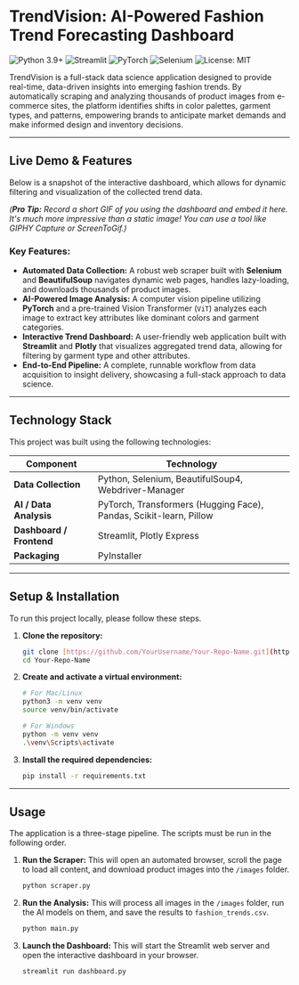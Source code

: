 # TrendVision: AI-Powered Fashion Trend Forecasting Dashboard

![Python 3.9+](https://img.shields.io/badge/Python-3.9+-blue?style=for-the-badge&logo=python)
![Streamlit](https://img.shields.io/badge/Streamlit-FF4B4B?style=for-the-badge&logo=streamlit)
![PyTorch](https://img.shields.io/badge/PyTorch-EE4C2C?style=for-the-badge&logo=pytorch)
![Selenium](https://img.shields.io/badge/Selenium-43B02A?style=for-the-badge&logo=selenium)
![License: MIT](https://img.shields.io/badge/License-MIT-yellow?style=for-the-badge)

TrendVision is a full-stack data science application designed to provide real-time, data-driven insights into emerging fashion trends. By automatically scraping and analyzing thousands of product images from e-commerce sites, the platform identifies shifts in color palettes, garment types, and patterns, empowering brands to anticipate market demands and make informed design and inventory decisions.

---

## Live Demo & Features

Below is a snapshot of the interactive dashboard, which allows for dynamic filtering and visualization of the collected trend data.

*_(**Pro Tip:** Record a short GIF of you using the dashboard and embed it here. It's much more impressive than a static image! You can use a tool like GIPHY Capture or ScreenToGif.)_*


### Key Features:
* **Automated Data Collection:** A robust web scraper built with **Selenium** and **BeautifulSoup** navigates dynamic web pages, handles lazy-loading, and downloads thousands of product images.
* **AI-Powered Image Analysis:** A computer vision pipeline utilizing **PyTorch** and a pre-trained Vision Transformer (`ViT`) analyzes each image to extract key attributes like dominant colors and garment categories.
* **Interactive Trend Dashboard:** A user-friendly web application built with **Streamlit** and **Plotly** that visualizes aggregated trend data, allowing for filtering by garment type and other attributes.
* **End-to-End Pipeline:** A complete, runnable workflow from data acquisition to insight delivery, showcasing a full-stack approach to data science.

---

## Technology Stack

This project was built using the following technologies:

| Component             | Technology                                                                                                  |
| --------------------- | ----------------------------------------------------------------------------------------------------------- |
| **Data Collection** | Python, Selenium, BeautifulSoup4, Webdriver-Manager                                                         |
| **AI / Data Analysis**| PyTorch, Transformers (Hugging Face), Pandas, Scikit-learn, Pillow                                          |
| **Dashboard / Frontend** | Streamlit, Plotly Express                                                                                   |
| **Packaging** | PyInstaller                                                                                                 |

---

## Setup & Installation

To run this project locally, please follow these steps.

1.  **Clone the repository:**
    ```bash
    git clone [https://github.com/YourUsername/Your-Repo-Name.git](https://github.com/YourUsername/Your-Repo-Name.git)
    cd Your-Repo-Name
    ```

2.  **Create and activate a virtual environment:**
    ```bash
    # For Mac/Linux
    python3 -m venv venv
    source venv/bin/activate

    # For Windows
    python -m venv venv
    .\venv\Scripts\activate
    ```

3.  **Install the required dependencies:**
    ```bash
    pip install -r requirements.txt
    ```

---

## Usage

The application is a three-stage pipeline. The scripts must be run in the following order.

1.  **Run the Scraper:** This will open an automated browser, scroll the page to load all content, and download product images into the `/images` folder.
    ```bash
    python scraper.py
    ```

2.  **Run the Analysis:** This will process all images in the `/images` folder, run the AI models on them, and save the results to `fashion_trends.csv`.
    ```bash
    python main.py
    ```

3.  **Launch the Dashboard:** This will start the Streamlit web server and open the interactive dashboard in your browser.
    ```bash
    streamlit run dashboard.py
    ```